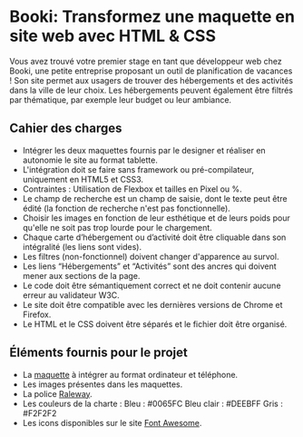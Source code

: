 # Booki: Transformez une maquette en site web avec HTML & CSS
Vous avez trouvé votre premier stage en tant que développeur web chez Booki, une petite entreprise proposant un outil de planification de vacances ! Son site permet aux usagers de trouver des hébergements et des activités dans la ville de leur choix. Les hébergements peuvent également être filtrés par thématique, par exemple leur budget ou leur ambiance.

## Cahier des charges
- Intégrer les deux maquettes fournis par le designer et réaliser en autonomie le site au format tablette.
- L'intégration doit se faire sans framework ou pré-compilateur, uniquement en HTML5 et CSS3.
- Contraintes : Utilisation de Flexbox et tailles en Pixel ou %.
- Le champ de recherche est un champ de saisie, dont le texte peut être édité (la fonction de recherche n'est pas fonctionnelle).
- Choisir les images en fonction de leur esthétique et de leurs poids pour qu'elle ne soit pas trop lourde pour le chargement.
- Chaque carte d’hébergement ou d’activité doit être cliquable dans son intégralité (les liens sont vides).
- Les filtres (non-fonctionnel) doivent changer d'apparence au survol.
- Les liens “Hébergements” et “Activités” sont des ancres qui doivent mener aux sections de la page.
- Le code doit être sémantiquement correct et ne doit contenir aucune erreur au validateur W3C.
- Le site doit être compatible avec les dernières versions de Chrome et Firefox.
- Le HTML et le CSS doivent être séparés et le fichier doit être organisé.

## Éléments fournis pour le projet
- La [maquette](https://user.oc-static.com/upload/2022/04/07/16493434697192_Desktop%20-%201.png) à intégrer au format ordinateur et téléphone.
- Les images présentes dans les maquettes.
- La police [Raleway](https://fonts.google.com/specimen/Raleway).
- Les couleurs de la charte :
 Bleu : #0065FC
 Bleu clair : #DEEBFF
 Gris : #F2F2F2
- Les icons disponibles sur le site [Font Awesome](https://fontawesome.com/).